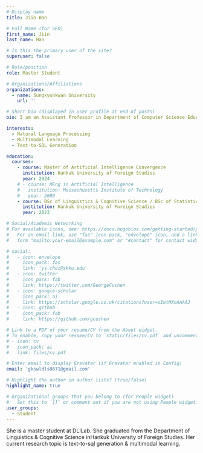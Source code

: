 ```yaml
---
# Display name
title: Jiin Han

# Full Name (for SEO)
first_name: Jiin
last_name: Han

# Is this the primary user of the site?
superuser: false

# Role/position
role: Master Student

# Organizations/Affiliations
organizations:
  - name: Sungkyunkwan University
    url: ''

# Short bio (displayed in user profile at end of posts)
bio: I am an Assistant Professor in Department of Computer Science Education at Sungkyunkwan University, Seoul, Korea. My Research Interest is in the field of Natural Language Processing, especially about (i) Code Understanding and Generation, (ii) Multimodal Language Understanding, and (iii) Robust Large Language Model.

interests:
  - Natural Language Processing
  - Multimodal Learning
  - Text-to-SQL Generation

education:
  courses:
    - course: Master of Artificial Intelligence Convergence
      institution: Hankuk University of Foreign Studies
      year: 2024
    # - course: MEng in Artificial Intelligence
    #   institution: Massachusetts Institute of Technology
    #   year: 2009
    - course: BSc of Linguistics & Cognitive Science / BSc of Statistics
      institution: Hankuk University of Foreign Studies
      year: 2023

# Social/Academic Networking
# For available icons, see: https://docs.hugoblox.com/getting-started/page-builder/#icons
#   For an email link, use "fas" icon pack, "envelope" icon, and a link in the
#   form "mailto:your-email@example.com" or "#contact" for contact widget.

# social:
#   - icon: envelope
#     icon_pack: fas
#     link: 'ys.choi@skku.edu'
#   - icon: twitter
#     icon_pack: fab
#     link: https://twitter.com/GeorgeCushen
#   - icon: google-scholar
#     icon_pack: ai
#     link: https://scholar.google.co.uk/citations?user=sIwtMXoAAAAJ
#   - icon: github
#     icon_pack: fab
#     link: https://github.com/gcushen

# Link to a PDF of your resume/CV from the About widget.
# To enable, copy your resume/CV to `static/files/cv.pdf` and uncomment the lines below.
# - icon: cv
#   icon_pack: ai
#   link: files/cv.pdf

# Enter email to display Gravatar (if Gravatar enabled in Config)
email: 'gkswldls8671@gmail.com'

# Highlight the author in author lists? (true/false)
highlight_name: true

# Organizational groups that you belong to (for People widget)
#   Set this to `[]` or comment out if you are not using People widget.
user_groups:
  - Student
---
```


She is a master student at DLILab. She graduated from the Department of Linguistics & Cognitive Science inHankuk University of Foreign Studies. Her current research topic is text-to-sql generation & multimodal learning.

